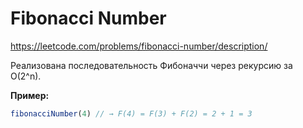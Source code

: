 # Fibonacci Number

https://leetcode.com/problems/fibonacci-number/description/

Реализована последовательность Фибоначчи через рекурсию за O(2^n).

**Пример:**
```js
fibonacciNumber(4) // → F(4) = F(3) + F(2) = 2 + 1 = 3
```